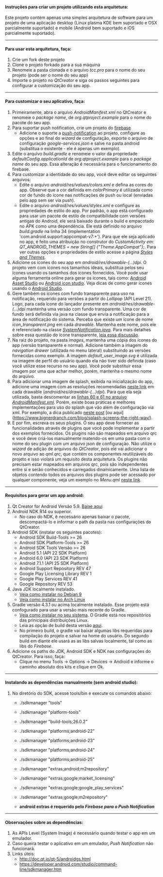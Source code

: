 #### Instruções para criar um projeto utilizando esta arquitetura:
Este projeto contém apenas uma simples arquitetura de software para um projeto de uma aplicação desktop (Linux plasma KDE bem suportado e OSX parcialmente suportado) e mobile (Android bem suportado e iOS parcialmente suportado).


----
#### Para usar esta arquitetura, faça:
1. Crie um fork deste projeto
2. Clone o projeto forkado para a sua máquina
3. Renomeie a pasta clonada e o arquivo *tcc.pro* para o nome do seu projeto (pode ser o nome do seu app)
4. Importe o projeto no *QtCreator* e siga os passos seguintes para configurar a customização do seu app.


----
#### Para customizar o seu aplicativo, faça:
1. Primeiramente, abra o arquivo *AndroidManifest.xml* no QtCreator e renomeie o *package name*, de *org.qtproject.example* para o nome do pacote do seu app.
2. Para suportar push notification, crie um projeto do [firebase](https://console.firebase.google.com)
   - Adicione o suporte a [push-notification](https://console.firebase.google.com/project/novo-projeto-do-firebase/notification) ao projeto, configure as opções e ao final do *wizard* de configuração, exporte o arquivo de configuração *google-services.json* e salve na pasta android (substitua o existente - ele é apenas um exemplo).
3. Edite o arquivo *build.gradle* e renomeie o valor da propriedade *defaultConfig.applicationId* de *org.qtproject.example* para o *package name* do seu app. Essa alteração é necessária para o funcionamento do firebase.
4. Para customizar a identidade do seu app, você deve editar os seguintes arquivos:
   - Edite o arquivo *android/res/values/colors.xml* e defina as cores do app. Observe que a cor definida em *colorPrimary* é utilizada como cor de fundo do ícone nas notificações de push ou local (enviadas pelo app sem ser via push).
   - Edite o arquivo *android/res/values/styles.xml* e configure as propriedades de estilo do app. Por padrão, o app está configurado para usar um pacote de estilo de compatibilidade com versões antigas do Android, ele será baixado durante o build e empacotado no APK como uma dependência. Ele está definido no arquivo *build.gradle* na linha 34 (implementation 'com.android.support:appcompat-v7:+'). Para que ele seja aplicado no app, é feito uma atribuição no construtor do *CustomActivity em: QT_ANDROID_THEMES = new String[] {"Theme.AppCompat"};*. Para ver outras opções e propriedades de estilo acesse a página *[Styles and Themes](https://developer.android.com/guide/topics/ui/look-and-feel/themes.html)*.
5. Adicione os ícones do seu app em *android/res/drawable-(...)dpi*. O projeto vem com ícones nos tamanhos ideais, substitua pelos seu ícones usando os tamanhos dos ícones fornecidos. Você pode usar alguma ferramenta online para gerar os ícones, tais como: [Android Asset Studio](https://romannurik.github.io/AndroidAssetStudio/icons-launcher.html) ou [Android icon studio](https://jgilfelt.github.io/AndroidAssetStudio/icons-launcher.html). Veja dicas de como gerar ícones usando o [Android Studio](https://developer.android.com/studio/write/image-asset-studio.html).
6. Gere também os ícones com fundo transparente para uso na notificação, requerido para versões a partir do *Lollipop* (API Level 21). Logo, para cada ícone do lançador presente em *android/res/drawable-(...)dpi* mantenha uma versão com fundo transparente. Uma cor de fundo será definida via java na classe que envia a notificação para a área de notificação do sistema. Perceba que existe um ícone de nome *icon_transparent.png* em cada *drawable*. Mantenha este nome, pois ele é referenciado na classe *[SystemNotification.java](https://github.com/joseneas/tcc/blob/61d9088676e257487e8e776aef1140f15b51673c/android/src/org/qtproject/qt5/android/bindings/SystemNotification.java#L51)*. Para mais detalhes sobre essa questão do ícone transparente, [leia essa discussão](https://stackoverflow.com/questions/30795431/icon-not-displaying-in-notification-white-square-shown-instead).
7. Na raiz do projeto, na pasta *images*, mantenha uma cópia dos ícones do app (versão transparente e normal). Adicione também a imagem do *navigation drawer* (utilizada no menu lateral) substituindo as versões fornecidas como exemplo. A imagem *default_user_image.svg* é utilizada na imagem de perfil do usuário quando ela não tiver sido definida (caso você utilize esse recurso no seu app). Você pode substituir essa imagem por uma que achar melhor, porém, mantenha o mesmo nome do arquivo.
8. Para adicionar uma imagem de splash, exibida na inicialização do app, adicione uma imagem com as resoluções recomendadas [neste link](http://bijudesigner.com/blog/app-icon-and-splash-screen-sizes/) em cada drawable (*android/res/drawable-(...)dpi*). Para que ela seja utilizada, basta descomentar as [linhas 60 e 61 no arquivo *AndroidManifest.xml*](https://github.com/joseneas/tcc/blob/61d9088676e257487e8e776aef1140f15b51673c/android/AndroidManifest.xml#L60). Porém, existe boas práticas e melhores implementações para uso do splash que vão além de configuração via xml. Por exemplo, a dica publicado [neste post](https://android.jlelse.eu/right-way-to-create-splash-screen-on-android-e7f1709ba154) [ou aqui] (https://www.bignerdranch.com/blog/splash-screens-the-right-way/).
9. E por fim, escreva os seus plugins. O seu app deve fornecer as funcionalidades através de plugins que você pode implementar a partir dos exemplos fornecidos. Os plugins não são mapeados em arquivo qrc e você deve criá-los manualmente matendo-os em uma pasta com o nome do seu plugin com um arquivo json de configuração. Não utilize o *wizard* de adição de arquivos do *QtCreator*, pois ele vai adicionar o novo arquivo ao *qml.qrc*, que contém os componentes reutilizáveis do projeto e isso violará um requisito desta arquitetura. Os plugins não precisam estar mapeados em arquivos qrc, pois são independentes entre sí e serão conhecidos e carregados dinamicamente. Uma lista de objetos contendo todos os arquivos dos plugins pode ser acessado por qualquer componente, veja um exemplo no *Menu.qml* [neste link](https://github.com/joseneas/tcc/blob/61d9088676e257487e8e776aef1140f15b51673c/qml/Menu.qml#L96).


----
#### Requisitos para gerar um app android:
1. Qt Creator for Android Versão 5.9. [Baixe aqui](http://download.qt.io/official_releases/qt/5.9/5.9.3/qt-opensource-linux-x64-5.9.3.run)
2. Android NDK R14 ou superior.
   - No caso do NDK, é necessário apenas baixar o pacote, descompactá-lo e informar o path da pasta nas configurações do QtCreator.
3. Android SDK (instalar os seguintes pacotes):
   - Android SDK Build-Tools >= 26
   - Android SDK Platform-Tools >= 26
   - Android SDK Tools Versão >= 26
   - Android 5.1 (API 22 SDK Platform)
   - Android 6.0 (API 23 SDK Platform)
   - Android 7.1.1 (API 25 SDK Platform)
   - Android Support Repository REV 47
   - Google Play Licensing Library REV 1
   - Google Play Services REV 41
   - Google Repository REV 53
4. Java JDK localmente instalado.
   - [Veja como instalar no Debian 9](http://www.itzgeek.com/how-tos/linux/debian/how-to-install-oracle-java-8-on-debian-9-ubuntu-linux-mint.html)
   - [Veja como instalar no Arch Linux](https://www.ostechnix.com/install-oracle-java-8-arch-linux/)
5. Gradle versão 4.3.1 ou acima localmente instalado. Esse projeto está confogurado para usar a versão mais recente do Gradle.
   - [Veja como instalar no seu sistema](https://gradle.org/install/). O Gradle está nos repositórios das prinicipais distribuições Linux.
   - Leia as opção de build desta versão [aqui](https://developer.android.com/studio/build/gradle-plugin-3-0-0-migration.html#new_configurations).
   - No primeiro build, o gradle vai baixar algumas libs requeridas para compilação do projeto e salvar na home do usuário. Do segundo build em diante ele usará as as libs salvas localmente, tal como as libs do *Firebase*.
6. Adicione os paths do JDK, Android SDK e NDK nas configurações do QtCreator. Para isso, faça:
   - Clique no menu Tools -> Options -> Devices -> Android e informe o caminho absoluto dos kits e clique em Ok.


----
#### Instalando as dependências manualmente (sem android studio):
1. No diretório do SDK, acesse tools/bin e execute os comandos abaixo:
   - ./sdkmanager "tools"
   - ./sdkmanager "platform-tools"
   - ./sdkmanager "build-tools;26.0.2"
   - ./sdkmanager "platforms;android-22"
   - ./sdkmanager "platforms;android-23"
   - ./sdkmanager "platforms;android-24"
   - ./sdkmanager "platforms;android-25"
   - ./sdkmanager "extras;android;m2repository"
   - ./sdkmanager "extras;google;market_licensing"
   - ./sdkmanager "extras;google;google_play_services"
   - ./sdkmanager "extras;google;m2repository"

   - **android extras é requerido pelo *Firebase para o Push Notification***


----
#### Observações sobre as dependências:
1. As APIs Level (System Image) é necessário quando testar o app em um emulador.
2. Caso queira testar o aplicativo em um emulador, *Push Notification* não funcionará.
3. Links úteis:
   - http://doc.qt.io/qt-5/androidgs.html
   - https://developer.android.com/studio/command-line/sdkmanager.htm
